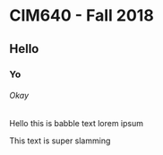 # CIM640 - Fall 2018


## Hello


### Yo


###### Okay


Hello this is babble text lorem ipsum


This text is super slamming
